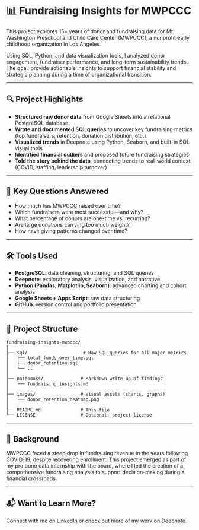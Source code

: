 # 📊 Fundraising Insights for MWPCCC

This project explores 15+ years of donor and fundraising data for Mt. Washington Preschool and Child Care Center (MWPCCC), a nonprofit early childhood organization in Los Angeles. 

Using SQL, Python, and data visualization tools, I analyzed donor engagement, fundraiser performance, and long-term sustainability trends. The goal: provide actionable insights to support financial stability and strategic planning during a time of organizational transition.

---

## 🔍 Project Highlights

- **Structured raw donor data** from Google Sheets into a relational PostgreSQL database
- **Wrote and documented SQL queries** to uncover key fundraising metrics (top fundraisers, retention, donation distribution, etc.)
- **Visualized trends** in Deepnote using Python, Seaborn, and built-in SQL visual tools
- **Identified financial outliers** and proposed future fundraising strategies
- **Told the story behind the data**, connecting trends to real-world context (COVID, staffing, leadership turnover)

---

## 🧠 Key Questions Answered

- How much has MWPCCC raised over time?
- Which fundraisers were most successful—and why?
- What percentage of donors are one-time vs. recurring?
- Are large donations carrying too much weight?
- How have giving patterns changed over time?

---

## 🛠️ Tools Used

- **PostgreSQL**: data cleaning, structuring, and SQL queries  
- **Deepnote**: exploratory analysis, visualization, and narrative  
- **Python (Pandas, Matplotlib, Seaborn)**: advanced charting and cohort analysis  
- **Google Sheets + Apps Script**: raw data structuring  
- **GitHub**: version control and portfolio presentation

---

## 📁 Project Structure

```
fundraising-insights-mwpccc/
│
├── sql/                     # Raw SQL queries for all major metrics
│   ├── total_funds_over_time.sql
│   ├── donor_retention.sql
│   └── ...
│
├── notebooks/              # Markdown write-up of findings
│   └── fundraising_insights.md
│
├── images/                 # Visual assets (charts, graphs)
│   └── donor_retention_heatmap.png
│
├── README.md               # This file
└── LICENSE                 # Optional: project license
```

---

## 🧵 Background

MWPCCC faced a steep drop in fundraising revenue in the years following COVID-19, despite recovering enrollment. This project emerged as part of my pro bono data internship with the board, where I led the creation of a comprehensive fundraising analysis to support decision-making during a financial crossroads.

---

## 📬 Want to Learn More?

Connect with me on [LinkedIn](https://www.linkedin.com/in/YOUR-USERNAME/) or check out more of my work on [Deepnote](https://deepnote.com/@YOUR-PROFILE).

